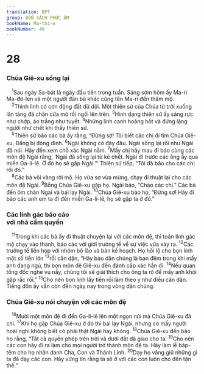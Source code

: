 ```yaml
---
translation: BPT
group: BỐN SÁCH PHÚC ÂM
bookName: Ma-thi-ơ 
bookNumber: 40
---
```


<div class="title"><h1>28</h1><h3>Chúa Giê-xu sống lại</h3></div>
<span class="verse mat_28_1"> <sup>1</sup>Sau ngày Sa-bát là ngày đầu tiên trong tuần. Sáng sớm hôm ấy Ma-ri Ma-đơ-len và một người đàn bà khác cũng tên Ma-ri đến thăm mộ.<br/></span>
<span class="verse mat_28_2"> <sup>2</sup>Thình lình có cơn động đất dữ dội. Một thiên sứ của Chúa từ trời xuống lăn tảng đá chận cửa mộ rồi ngồi lên trên.</span>
<span class="verse mat_28_3"><sup>3</sup>Hình dạng thiên sứ ấy sáng rực như chớp, áo trắng như tuyết.</span>
<span class="verse mat_28_4"><sup>4</sup>Những lính canh hoảng hốt và đứng lặng người như chết khi thấy thiên sứ.<br/></span>
<span class="verse mat_28_5"> <sup>5</sup>Thiên sứ bảo các bà ấy rằng, “Đừng sợ! Tôi biết các chị đi tìm Chúa Giê-xu, Đấng bị đóng đinh.</span>
<span class="verse mat_28_6"><sup>6</sup>Ngài không có đây đâu. Ngài sống lại rồi như Ngài đã nói. Hãy đến xem chỗ xác Ngài nằm.</span>
<span class="verse mat_28_7"><sup>7</sup>Mấy chị hãy mau đi báo cùng các môn đệ Ngài rằng, ‘Ngài đã sống lại từ kẻ chết. Ngài đi trước các ông ấy qua miền Ga-li-lê. Ở đó họ sẽ gặp Ngài.’” Thiên sứ tiếp, “Tôi đã bảo cho các chị rồi đó.”<br/></span>
<span class="verse mat_28_8"> <sup>8</sup>Các bà vội vàng rời mộ. Họ vừa sợ vừa mừng, chạy đi thuật lại cho các môn đệ Ngài.</span>
<span class="verse mat_28_9"><sup>9</sup>Bỗng Chúa Giê-xu gặp họ. Ngài bảo, “Chào các chị.” Các bà đến ôm chân Ngài và bái lạy Ngài.</span>
<span class="verse mat_28_10"><sup>10</sup>Chúa Giê-xu bảo họ, “Đừng sợ! Hãy đi bảo các anh em ta đi đến miền Ga-li-lê, họ sẽ gặp ta ở đó.”<br/></span>
<div class="title"><h3>Các lính gác báo cáo<br/>với nhà cầm quyền</h3></div>
<span class="verse mat_28_11"> <sup>11</sup>Trong khi các bà ấy đi thuật chuyện lại với các môn đệ, thì toán lính gác mộ chạy vào thành, báo cáo với giới trưởng tế về sự việc vừa xảy ra.</span>
<span class="verse mat_28_12"><sup>12</sup>Các trưởng tế liền họp với nhóm bô lão và bàn kế hoạch. Họ hối lộ cho bọn lính một số tiền lớn</span>
<span class="verse mat_28_13"><sup>13</sup>rồi căn dặn, “Hãy bảo dân chúng là ban đêm trong khi mấy anh đang ngủ, thì bọn môn đệ Giê-xu đến đánh cắp xác hắn đi.</span>
<span class="verse mat_28_14"><sup>14</sup>Nếu quan tổng đốc nghe vụ nầy, chúng tôi sẽ giải thích cho ông ta rõ để mấy anh khỏi gặp rắc rối.”</span>
<span class="verse mat_28_15"><sup>15</sup>Cho nên bọn lính lấy tiền rồi làm theo y như điều căn dặn. Tiếng đồn ấy vẫn còn đến ngày nay trong vòng dân chúng.<br/></span>
<div class="title"><h3>Chúa Giê-xu nói chuyện với các môn đệ</h3></div>
<span class="verse mat_28_16"> <sup>16</sup>Mười một môn đệ đi đến Ga-li-lê lên một ngọn núi mà Chúa Giê-xu đã chỉ.</span>
<span class="verse mat_28_17"><sup>17</sup>Khi họ gặp Chúa Giê-xu ở đó thì bái lạy Ngài, nhưng có mấy người hoài nghi không biết có phải thật Ngài hay không.</span>
<span class="verse mat_28_18"><sup>18</sup>Chúa Giê-xu đến bảo họ rằng, “Tất cả quyền phép trên trời và dưới đất đã giao cho ta.</span>
<span class="verse mat_28_19"><sup>19</sup>Cho nên các con hãy đi ra làm cho mọi người trở thành môn đệ ta. Hãy làm lễ báp-têm cho họ nhân danh Cha, Con và Thánh Linh.</span>
<span class="verse mat_28_20"><sup>20</sup>Dạy họ vâng giữ những gì ta đã dạy các con. Hãy vững tin rằng ta sẽ ở với các con luôn cho đến tận thế.”<br/></span>
